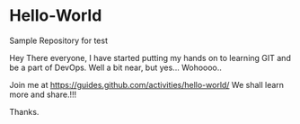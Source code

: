 # Hello-World
Sample Repository for test

Hey There everyone,
I have started putting my hands on to learning GIT and be a part of DevOps. 
Well a bit near, but yes... Wohoooo..

Join me at https://guides.github.com/activities/hello-world/
We shall learn more and share.!!!

Thanks.

